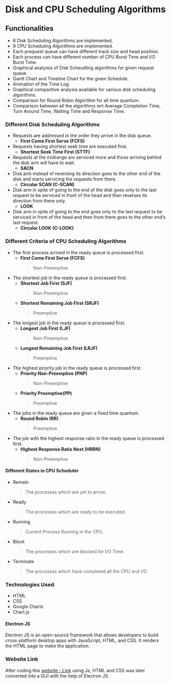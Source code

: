 # Disk and CPU Scheduling Algorithms

## Functionalities
- 6 Disk Scheduling Algorithms are implemented.
- 9 CPU Scheduling Algorithms are implemented.
- Each prequest queue can have different track size and head position.
- Each process can have different number of CPU Burst Time and I/O Burst Time.
- Graphical analyisis of Disk Scheudling algorithms for given request queue.
- Gantt Chart and Timeline Chart for the given Schedule.
- Animation of the Time Log.
- Graphical comparitive analysis available for various disk scheduling algorithms.
- Comparison for Round Robin Algorithm for all time quantum.
- Comparison between all the algorithms wrt Average Completion Time, Turn Around Time, Waiting Time and Response Time.

### Different Disk Scheduling Algorithms
- Requests are addressed in the order they arrive in the disk queue.
  - **First Come First Serve (FCFS)**
- Requests having shortest seek time are executed first.
  - **Shortest Seek Time First (STTF)**
- Requests at the midrange are serviced more and those arriving behind the disk arm will have to wait.
  - **SACN**
- Disk arm instead of reversing its direction goes to the other end of the disk and starts servicing the requests from there.
  - **Circular SCAN (C-SCAN)**
- Disk arm in spite of going to the end of the disk goes only to the last request to be serviced in front of the head and then reverses its direction from there only.
  - **LOOK**
- Disk arm in spite of going to the end goes only to the last request to be serviced in front of the head and then from there goes to the other end’s last request.
  - **Circular LOOK (C-LOOK)**
 

### Different Criteria of CPU Scheduling Algorithms
- The first process arrived in the ready queue is processed first.
  - **First Come First Serve (FCFS)**
    >Non-Preemptive
- The shortest job in the ready queue is processed first.
  - **Shortest Job First (SJF)**
    >Non-Preemptive
  - **Shortest Remaining Job First (SRJF)**
    >Preemptive
- The longest job in the ready queue is processed first.
  - **Longest Job First (LJF)**
    >Non-Preemptive
  - **Longest Remaining Job First (LRJF)**
    >Preemptive
- The highest priority job in the ready queue is processed first.
  - **Priority Non-Preemptive (PNP)**
    >Non-Preemptive
  - **Priority Preemptive(PP)**
    >Preemptive
- The jobs in the ready queue are given a fixed time quantum.
  - **Round Robin (RR)**
    >Preemptive
- The job with the highest response ratio in the ready queue is processed first.
  - **Highest Response Ratio Next (HRRN)**
    >Non-Preemptive

#### Different States in CPU Scheduler
- Remain
  >The processes which are yet to arrive.
- Ready
  >The processes which are ready to be executed.
- Running
  >Current Process Running in the CPU.
- Block
  >The processes which are blocked for I/O Time.
- Terminate
  >The processes which have completed all the CPU and I/O.
  
### Technologies Used
- HTML
- CSS
- Google Charts
- Chart.js

#### Electron JS
Electron JS is an open-source framework that allows developers to build cross-platform desktop apps with JavaScript, HTML, and CSS. It renders the HTML page to make the application.

### Website Link
After coding this [ website - Link](https://sachin0201.github.io/disk-and-cpu-scheduling-algorithms/main.html) using Js, HTML and CSS was later converted into a GUI with the help of Electron JS.

